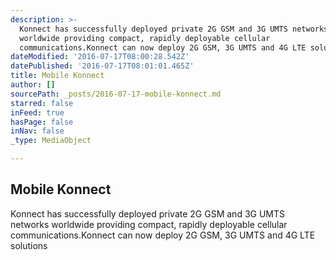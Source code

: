 ```yaml
---
description: >-
  Konnect has successfully deployed private 2G GSM and 3G UMTS networks
  worldwide providing compact, rapidly deployable cellular
  communications.Konnect can now deploy 2G GSM, 3G UMTS and 4G LTE solutions
dateModified: '2016-07-17T08:00:28.542Z'
datePublished: '2016-07-17T08:01:01.465Z'
title: Mobile Konnect
author: []
sourcePath: _posts/2016-07-17-mobile-konnect.md
starred: false
inFeed: true
hasPage: false
inNav: false
_type: MediaObject

---
```

## **Mobile Konnect**

Konnect has successfully deployed private 2G GSM and 3G UMTS networks worldwide providing compact, rapidly deployable cellular communications.Konnect can now deploy 2G GSM, 3G UMTS and 4G LTE solutions
